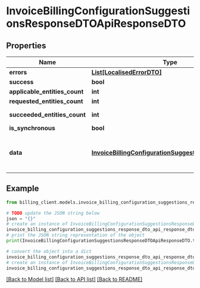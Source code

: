 # InvoiceBillingConfigurationSuggestionsResponseDTOApiResponseDTO


## Properties

Name | Type | Description | Notes
------------ | ------------- | ------------- | -------------
**errors** | [**List[LocalisedErrorDTO]**](LocalisedErrorDTO.md) |  | [optional] 
**success** | **bool** |  | [optional] 
**applicable_entities_count** | **int** |  | [optional] 
**requested_entities_count** | **int** |  | [optional] 
**succeeded_entities_count** | **int** |  | [optional] [readonly] 
**is_synchronous** | **bool** |  | [optional] 
**data** | [**InvoiceBillingConfigurationSuggestionsResponseDTO**](InvoiceBillingConfigurationSuggestionsResponseDTO.md) | The updated entity in case of modifications or creation | [optional] 

## Example

```python
from billing_client.models.invoice_billing_configuration_suggestions_response_dto_api_response_dto import InvoiceBillingConfigurationSuggestionsResponseDTOApiResponseDTO

# TODO update the JSON string below
json = "{}"
# create an instance of InvoiceBillingConfigurationSuggestionsResponseDTOApiResponseDTO from a JSON string
invoice_billing_configuration_suggestions_response_dto_api_response_dto_instance = InvoiceBillingConfigurationSuggestionsResponseDTOApiResponseDTO.from_json(json)
# print the JSON string representation of the object
print(InvoiceBillingConfigurationSuggestionsResponseDTOApiResponseDTO.to_json())

# convert the object into a dict
invoice_billing_configuration_suggestions_response_dto_api_response_dto_dict = invoice_billing_configuration_suggestions_response_dto_api_response_dto_instance.to_dict()
# create an instance of InvoiceBillingConfigurationSuggestionsResponseDTOApiResponseDTO from a dict
invoice_billing_configuration_suggestions_response_dto_api_response_dto_from_dict = InvoiceBillingConfigurationSuggestionsResponseDTOApiResponseDTO.from_dict(invoice_billing_configuration_suggestions_response_dto_api_response_dto_dict)
```
[[Back to Model list]](../README.md#documentation-for-models) [[Back to API list]](../README.md#documentation-for-api-endpoints) [[Back to README]](../README.md)


